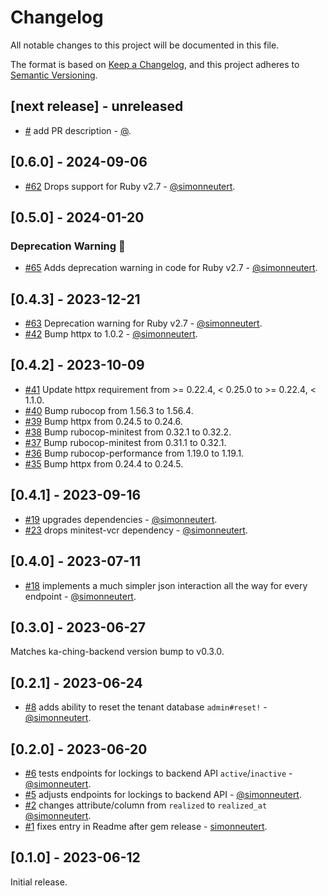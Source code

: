 # Changelog

All notable changes to this project will be documented in this file.

The format is based on [Keep a Changelog](https://keepachangelog.com/en/1.0.0/),
and this project adheres to [Semantic Versioning](https://semver.org/spec/v2.0.0.html).

## [next release] - unreleased

- [#<PRNUMBER>](https://github.com/simonneutert/ka-ching-client/pull/<PRNUMBER>) add PR description - [@<username>](https://github.com/<username>).

## [0.6.0] - 2024-09-06

- [#62](https://github.com/simonneutert/ka-ching-client/pull/62) Drops support for Ruby v2.7 - [@simonneutert](https://github.com/simonneutert).

## [0.5.0] - 2024-01-20

### Deprecation Warning 🚨

- [#65](https://github.com/simonneutert/ka-ching-client/pull/65) Adds deprecation warning in code for Ruby v2.7 - [@simonneutert](https://github.com/simonneutert).

## [0.4.3] - 2023-12-21

- [#63](https://github.com/simonneutert/ka-ching-client/pull/63) Deprecation warning for Ruby v2.7 - [@simonneutert](https://github.com/simonneutert).
- [#42](https://github.com/simonneutert/ka-ching-client/pull/42) Bump httpx to 1.0.2 - [@simonneutert](https://github.com/simonneutert).

## [0.4.2] - 2023-10-09

- [#41](https://github.com/simonneutert/ka-ching-client/pull/41) Update httpx requirement from >= 0.22.4, < 0.25.0 to >= 0.22.4, < 1.1.0.
- [#40](https://github.com/simonneutert/ka-ching-client/pull/40) Bump rubocop from 1.56.3 to 1.56.4.
- [#39](https://github.com/simonneutert/ka-ching-client/pull/39) Bump httpx from 0.24.5 to 0.24.6.
- [#38](https://github.com/simonneutert/ka-ching-client/pull/38) Bump rubocop-minitest from 0.32.1 to 0.32.2.
- [#37](https://github.com/simonneutert/ka-ching-client/pull/37) Bump rubocop-minitest from 0.31.1 to 0.32.1.
- [#36](https://github.com/simonneutert/ka-ching-client/pull/36) Bump rubocop-performance from 1.19.0 to 1.19.1.
- [#35](https://github.com/simonneutert/ka-ching-client/pull/35) Bump httpx from 0.24.4 to 0.24.5.

## [0.4.1] - 2023-09-16

- [#19](https://github.com/simonneutert/ka-ching-client/pull/19) upgrades dependencies - [@simonneutert](https://github.com/simonneutert).
- [#23](https://github.com/simonneutert/ka-ching-client/pull/23) drops minitest-vcr dependency - [@simonneutert](https://github.com/simonneutert).

## [0.4.0] - 2023-07-11

- [#18](https://github.com/simonneutert/ka-ching-client/pull/18) implements a much simpler json interaction all the way for every endpoint - [@simonneutert](https://github.com/simonneutert).

## [0.3.0] - 2023-06-27

Matches ka-ching-backend version bump to v0.3.0.

## [0.2.1] - 2023-06-24

- [#8](https://github.com/simonneutert/ka-ching-client/pull/8) adds ability to reset the tenant database `admin#reset!` - [@simonneutert](https://github.com/simonneutert).

## [0.2.0] - 2023-06-20

- [#6](https://github.com/simonneutert/ka-ching-client/pull/6) tests endpoints for lockings to backend API `active`/`inactive` - [@simonneutert](https://github.com/simonneutert).
- [#5](https://github.com/simonneutert/ka-ching-client/pull/5) adjusts endpoints for lockings to backend API - [@simonneutert](https://github.com/simonneutert).
- [#2](https://github.com/simonneutert/ka-ching-backend/pull/2) changes attribute/column from `realized` to `realized_at` [@simonneutert](https://github.com/simonneutert).
- [#1](https://github.com/simonneutert/ka-ching-client/pull/1) fixes entry in Readme after gem release - [simonneutert](https://github.com/simonneutert).

## [0.1.0] - 2023-06-12

Initial release.
